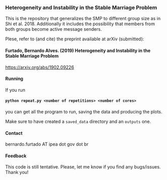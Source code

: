 ### Heterogeneity and Instability in the Stable Marriage Problem

This is the repository that generalizes the SMP to different group size as in Shi et al. 2018. 
Additionally it includes the possibility that members from both groups become active message senders.

Plese, refer to (and cite) the preprint available at arXiv (submitted):
#### Furtado, Bernardo Alves. (2019) Heterogeneity and Instability in the Stable Marriage Problem
https://arxiv.org/abs/1902.09226

#### Running

If you run 
#### `python repeat.py <number of repetitions> <number of cores>` 
you can get all the program to run, 
saving the data and producing the plots.

Make sure to have created a `saved_data` directory and an `outputs` one.

#### Contact
bernardo.furtado AT ipea dot gov dot br

#### Feedback
This code is still tentative. Please, let me know if you find any bugs/issues. Thank you!
